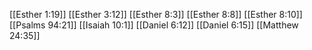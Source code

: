 [[Esther 1:19]]
[[Esther 3:12]]
[[Esther 8:3]]
[[Esther 8:8]]
[[Esther 8:10]]
[[Psalms 94:21]]
[[Isaiah 10:1]]
[[Daniel 6:12]]
[[Daniel 6:15]]
[[Matthew 24:35]]
